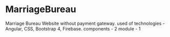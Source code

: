 # MarriageBureau
Marriage Bureau Website without payment gateway.
used of technologies - Angular, CSS, Bootstrap 4, Firebase.
components - 2
module - 1
